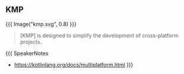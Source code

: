 ## KMP

{{{ Image("kmp.svg", 0.8) }}}

> [KMP] is designed to simplify the development of cross-platform projects.

{{{ SpeakerNotes
* https://kotlinlang.org/docs/multiplatform.html
}}}
